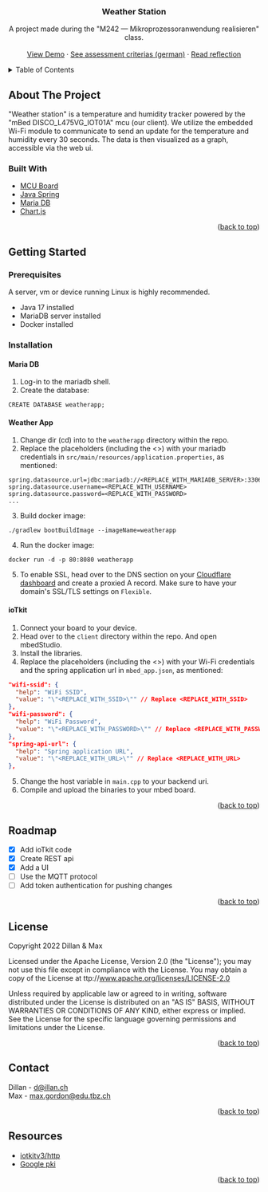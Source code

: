 <div id="top"></div>
<br />
<div align="center">
  <h3 align="center">Weather Station</h3>

  <p align="center">
    A project made during the "M242 — Mikroprozessoranwendung realisieren" class.
    <br />
    <br />
    <a href="https://weatherstation.just2flex.com">View Demo</a>
    ·
    <a href="ASSESSMENT_CRITERIA.md">See assessment criterias (german)</a>
    ·
    <a href="REFLECTION.md">Read reflection</a>
  </p>
</div>

<details>
  <summary>Table of Contents</summary>
  <ol>
    <li>
      <a href="#about-the-project">About The Project</a>
      <ul>
        <li><a href="#built-with">Built With</a></li>
      </ul>
    </li>
    <li>
      <a href="#getting-started">Getting Started</a>
      <ul>
        <li><a href="#prerequisites">Prerequisites</a></li>
        <li><a href="#installation">Installation</a></li>
      </ul>
    </li>
    <li><a href="#roadmap">Roadmap</a></li>
    <li><a href="#license">License</a></li>
    <li><a href="#contact">Contact</a></li>
    <li><a href="#resources">Resources</a></li>
  </ol>
</details>

## About The Project

"Weather station" is a temperature and humidity tracker powered by the "mBed DISCO_L475VG_IOT01A" mcu (our client). We utilize the embedded Wi-Fi module to communicate to send an update for the temperature and humidity every 30 seconds. The data is then visualized as a graph, accessible via the web ui.

### Built With

- [MCU Board](https://os.mbed.com/platforms/ST-Discovery-L475E-IOT01A/)
- [Java Spring](https://spring.io/)
- [Maria DB](https://mariadb.org/)
- [Chart.js](https://www.chartjs.org/)

<p align="right">(<a href="#top">back to top</a>)</p>

## Getting Started

### Prerequisites
A server, vm or device running Linux is highly recommended.
- Java 17 installed
- MariaDB server installed
- Docker installed

### Installation
#### **Maria DB**
1. Log-in to the mariadb shell.
2. Create the database:
```
CREATE DATABASE weatherapp;
```

#### **Weather App**
1. Change dir (cd) into to the `weatherapp` directory within the repo.
2. Replace the placeholders (including the <>) with your mariadb credentials in `src/main/resources/application.properties`, as mentioned:
```
spring.datasource.url=jdbc:mariadb://<REPLACE_WITH_MARIADB_SERVER>:3306/weatherapp
spring.datasource.username=<REPLACE_WITH_USERNAME>
spring.datasource.password=<REPLACE_WITH_PASSWORD>
...
```

3. Build docker image:
```
./gradlew bootBuildImage --imageName=weatherapp
```

4. Run the docker image:
```
docker run -d -p 80:8080 weatherapp
```
5. To enable SSL, head over to the DNS section on your [Cloudflare dashboard](https://dash.cloudflare.com/) and create a proxied A record. Make sure to have your domain's SSL/TLS settings on `Flexible`.

#### **ioTkit**
1. Connect your board to your device.
2. Head over to the `client` directory within the repo. And open mbedStudio.
3. Install the libraries.
4. Replace the placeholders (including the <>) with your Wi-Fi credentials and the spring application url in `mbed_app.json`, as mentioned:
```json
"wifi-ssid": {
  "help": "WiFi SSID",
  "value": "\"<REPLACE_WITH_SSID>\"" // Replace <REPLACE_WITH_SSID>
},
"wifi-password": {
  "help": "WiFi Password",
  "value": "\"<REPLACE_WITH_PASSWORD>\"" // Replace <REPLACE_WITH_PASSWORD>
},
"spring-api-url": {
  "help": "Spring application URL",
  "value": "\"<REPLACE_WITH_URL>\"" // Replace <REPLACE_WITH_URL>
},
```
5. Change the host variable in `main.cpp` to your backend uri.
6. Compile and upload the binaries to your mbed board.

<p align="right">(<a href="#top">back to top</a>)</p>

## Roadmap

- [x] Add ioTkit code
- [x] Create REST api
- [x] Add a UI
- [ ] Use the MQTT protocol
- [ ] Add token authentication for pushing changes

<p align="right">(<a href="#top">back to top</a>)</p>

## License

Copyright 2022 Dillan & Max

Licensed under the Apache License, Version 2.0 (the "License");
you may not use this file except in compliance with the License.
You may obtain a copy of the License at ttp://www.apache.org/licenses/LICENSE-2.0

Unless required by applicable law or agreed to in writing, software
distributed under the License is distributed on an "AS IS" BASIS,
WITHOUT WARRANTIES OR CONDITIONS OF ANY KIND, either express or implied.
See the License for the specific language governing permissions and
limitations under the License.

<p align="right">(<a href="#top">back to top</a>)</p>

## Contact

Dillan - d@illan.ch  
Max - max.gordon@edu.tbz.ch

<p align="right">(<a href="#top">back to top</a>)</p>

## Resources

- [iotkitv3/http](https://github.com/iotkitv3/http)
- [Google pki](https://pki.goog/repository/)

<p align="right">(<a href="#top">back to top</a>)</p>
